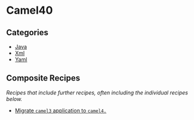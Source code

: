 # Camel40

## Categories

* [Java](/reference/recipes/io/quarkus/updates/camel/camel40/java)
* [Xml](/reference/recipes/io/quarkus/updates/camel/camel40/xml)
* [Yaml](/reference/recipes/io/quarkus/updates/camel/camel40/yaml)

## Composite Recipes

_Recipes that include further recipes, often including the individual recipes below._

* [Migrate `camel3` application to `camel4.`](./camelquarkusmigrationrecipe.md)


